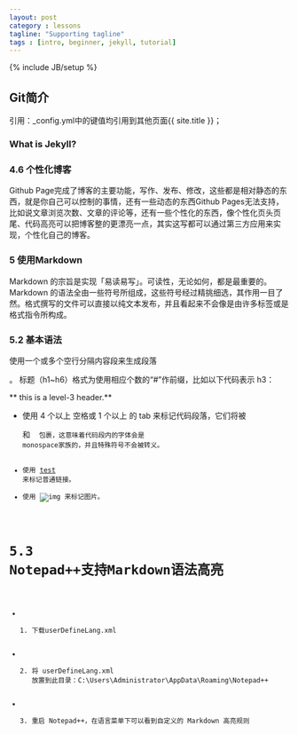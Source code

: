 ```yaml
---
layout: post
category : lessons
tagline: "Supporting tagline"
tags : [intro, beginner, jekyll, tutorial]
---
```

{% include JB/setup %}

## Git简介

引用：_config.yml中的键值均引用到其他页面{{ site.title }}；

### What is Jekyll?

### 4.6 个性化博客

Github Page完成了博客的主要功能，写作、发布、修改，这些都是相对静态的东西，就是你自己可以控制的事情，还有一些动态的东西Github Pages无法支持，比如说文章浏览次数、文章的评论等，还有一些个性化的东西，像个性化页头页尾、代码高亮可以把博客整的更漂亮一点，其实这写都可以通过第三方应用来实现，个性化自己的博客。

### 5 使用Markdown

Markdown 的宗旨是实现「易读易写」。可读性，无论如何，都是最重要的。
Markdown 的语法全由一些符号所组成，这些符号经过精挑细选，其作用一目了然。格式撰写的文件可以直接以纯文本发布，并且看起来不会像是由许多标签或是格式指令所构成。

### 5.2 基本语法

使用一个或多个空行分隔内容段来生成段落 <p>。
标题（h1~h6）格式为使用相应个数的“#”作前缀，比如以下代码表示 h3：

** this is a level-3 header.**

- 使用 4 个以上 空格或 1 个以上 的 tab 来标记代码段落，它们将被<pre> 和 <code> 包裹，这意味着代码段内的字体会是 monospace家族的，并且特殊符号不会被转义。
- 使用 [test](http://example.net "optional title") 来标记普通链接。
- 使用 ![img](http://example.net/img.png "optional title") 来标记图片。

# 5.3 Notepad++支持Markdown语法高亮

- 1. 下载userDefineLang.xml
- 2. 将 userDefineLang.xml 放置到此目录：C:\Users\Administrator\AppData\Roaming\Notepad++
- 3. 重启 Notepad++，在语言菜单下可以看到自定义的 Markdown 高亮规则